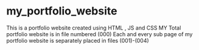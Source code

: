 # my_portfolio_website
This is a portfolio website created using HTML , JS and CSS 
MY Total portfolio website is in file numbered (000)
Each and every sub page of my portfolio website is separately placed in files (001)-(004) 

